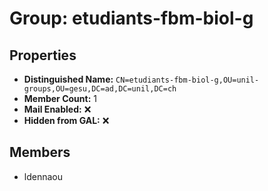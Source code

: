 # Group: etudiants-fbm-biol-g

## Properties

- **Distinguished Name:** `CN=etudiants-fbm-biol-g,OU=unil-groups,OU=gesu,DC=ad,DC=unil,DC=ch`
- **Member Count:** 1
- **Mail Enabled:** ❌
- **Hidden from GAL:** ❌

## Members

- ldennaou
